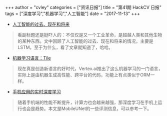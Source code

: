 +++
author = "cvley"
categories = ["资讯日报"]
title = "第41期 HackCV 日报"
tags = ["深度学习","机器学习","人工智能"]
date = "2017-11-13"
+++

- [人工智能的过去、现在和将来](https://blogs.scientificamerican.com/observations/falling-walls-the-past-present-and-future-of-artificial-intelligence/?from=hackcv&hmsr=hackcv.com&utm_medium=hackcv.com&utm_source=hackcv.com)

> 看副标题还是挺吓人的：不仅仅是又一个工业革命，是超越人类和其他生物的某种东西。文中回顾了人工智能的过去、现在和将来的情况，主要是LSTM，至于为什么，看了文章就知道了，哈哈。

- [机器学习语言：Tile](http://vertex.ai/blog/tile-a-new-language-for-machine-learning?from=hackcv&hmsr=hackcv.com&utm_medium=hackcv.com&utm_source=hackcv.com)

> 现在真是创造新语言的好时代，Vertex.ai推出了这么机器学习的一门语言，实际上是由机器生成高性能、跨平台的代码，功能上有点类似于ORM一样。

- [手机应用的实时深度学习](https://medium.com/vitalify-asia/real-time-deep-learning-in-mobile-application-25cf601a8976?from=hackcv&hmsr=hackcv.com&utm_medium=hackcv.com&utm_source=hackcv.com)

> 随着手机端的性能不断提升，计算力也会越来越强，那深度学习在手机上运行也会是趋势。本文是MobileUNet的一些评测信息，可以参考一下。

